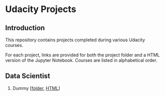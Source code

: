 # Udacity Projects

## Introduction
This repository contains projects completed during various Udacity courses.

For each project, links are provided for both the project folder and a HTML version of the Jupyter Notebook. Courses are listed in alphabetical order.

## Data Scientist
1. Dummy [[folder](<https://github.com/mattljones/udacity-projects/tree/main/Data%20Analyst/1%20-%20Investigate%20a%20Dataset>), [HTML](<https://htmlpreview.github.io/?https://github.com/mattljones/udacity-projects/blob/main/Data%20Analyst/1%20-%20Investigate%20a%20Dataset/project_investigate_a_dataset.html>)]